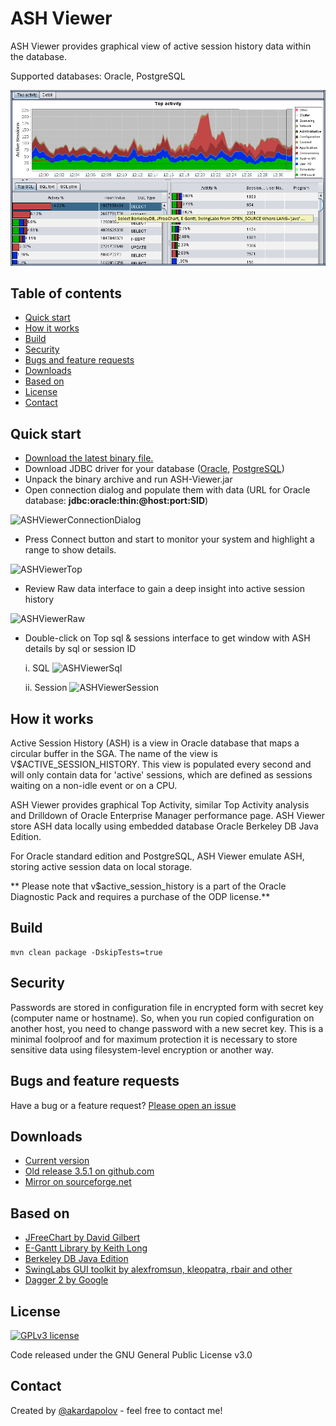 # ASH Viewer

ASH Viewer provides graphical view of active session history data within the database.

Supported databases: Oracle, PostgreSQL

![ASHViewerMainPage](media/main.png)

## Table of contents

- [Quick start](#quick-start)
- [How it works](#how-it-works)
- [Build](#build)
- [Security](#security)
- [Bugs and feature requests](#bugs-and-feature-requests)
- [Downloads](#downloads)
- [Based on](#based-on)
- [License](#license)
- [Contact](#contact)

## Quick start
- [Download the latest binary file.](https://github.com/akardapolov/ASH-Viewer/releases)
- Download JDBC driver for your database ([Oracle](https://www.oracle.com/database/technologies/appdev/jdbc-downloads.html), [PostgreSQL](https://jdbc.postgresql.org/download.html))
- Unpack the binary archive and run ASH-Viewer.jar
- Open connection dialog and populate them with data (URL for Oracle database: **jdbc:oracle:thin:@host:port:SID**)

 ![ASHViewerConnectionDialog](media/connection.png)
- Press Connect button and start to monitor your system and highlight a range to show details.

 ![ASHViewerTop](media/top.png)
- Review Raw data interface to gain a deep insight into active session history

![ASHViewerRaw](media/raw.png)
- Double-click on Top sql & sessions interface to get window with ASH details by sql or session ID

   i. SQL
 ![ASHViewerSql](media/sql.png)

   ii. Session
 ![ASHViewerSession](media/session.png)

## How it works
Active Session History (ASH) is a view in Oracle database that maps a circular buffer in the SGA.
  The name of the view is V$ACTIVE_SESSION_HISTORY. This view is populated every second
  and will only contain data for 'active' sessions, which are defined as sessions
  waiting on a non-idle event or on a CPU.
  
ASH Viewer provides graphical Top Activity, similar Top Activity analysis and Drilldown
    of Oracle Enterprise Manager performance page. ASH Viewer store ASH data locally using
    embedded database Oracle Berkeley DB Java Edition.
    
For Oracle standard edition and PostgreSQL, ASH Viewer emulate ASH, storing active session data on local storage.
  
** Please note that v$active_session_history is a part of the Oracle Diagnostic Pack and requires a purchase of the ODP license.**

## Build

```shell
mvn clean package -DskipTests=true
```

## Security  
Passwords are stored in configuration file in encrypted form with secret key (computer name or hostname). So, when you run copied configuration on another host, you need to change password with a new secret key. 
This is a minimal foolproof and for maximum protection it is necessary to store sensitive data using filesystem-level encryption or another way.
  
## Bugs and feature requests
Have a bug or a feature request? [Please open an issue](https://github.com/akardapolov/ASH-Viewer/issues)  
  
## Downloads
- [Current version](https://github.com/akardapolov/ASH-Viewer/releases)
- [Old release 3.5.1 on github.com](https://github.com/akardapolov/ASH-Viewer/releases/tag/v3.5.1)
- [Mirror on sourceforge.net](https://sourceforge.net/projects/ashv/files/)   
  
## Based on
- [JFreeChart by David Gilbert](http://www.jfree.org)
- [E-Gantt Library by Keith Long](https://github.com/akardapolov/ASH-Viewer/tree/master/egantt)
- [Berkeley DB Java Edition](http://www.oracle.com/database/berkeley-db)
- [SwingLabs GUI toolkit by alexfromsun, kleopatra, rbair and other](https://en.wikipedia.org/wiki/SwingLabs)
- [Dagger 2 by Google](https://dagger.dev/)

## License
[![GPLv3 license](https://img.shields.io/badge/License-GPLv3-blue.svg)](http://perso.crans.org/besson/LICENSE.html)

  Code released under the GNU General Public License v3.0
  
## Contact
  Created by [@akardapolov](mailto:akardapolov@gmail.com) - feel free to contact me!